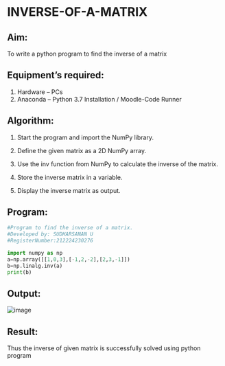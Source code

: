 # INVERSE-OF-A-MATRIX
## Aim:
To write a python program to find the inverse of a matrix
## Equipment’s required:
1. 	Hardware – PCs
2. 	Anaconda – Python 3.7 Installation / Moodle-Code Runner
## Algorithm:
1. Start the program and import the NumPy library.

2. Define the given matrix as a 2D NumPy array.

3. Use the inv function from NumPy to calculate the inverse of the matrix.

4. Store the inverse matrix in a variable.

5. Display the inverse matrix as output.

 

## Program:
```python
#Program to find the inverse of a matrix.
#Developed by: SUDHARSANAN U
#RegisterNumber:212224230276

import numpy as np
a=np.array([[1,0,3],[-1,2,-2],[2,3,-1]])
b=np.linalg.inv(a)
print(b)
```
## Output:
![image](https://github.com/user-attachments/assets/33445d45-666f-4710-8d6d-92f8d9b5d81c)

## Result:
Thus the inverse of given matrix is successfully solved using python program
